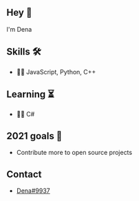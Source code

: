 ## Hey 👋
 I'm Dena

## Skills 🛠
- 👨‍💻 JavaScript, Python, C++

## Learning ⏳
- 👨‍💻 C#

## 2021 goals 🥅
- Contribute more to open source projects

## Contact
- [Dena#9937](./)
